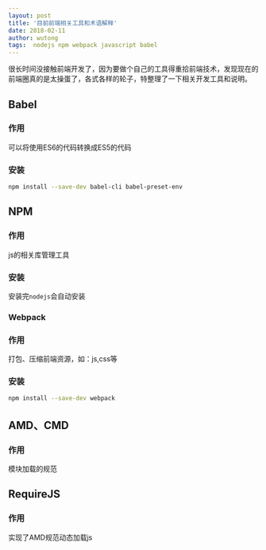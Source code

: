 ```yaml
---
layout: post
title: '目前前端相关工具和术语解释'
date: 2018-02-11
author: wutong
tags:  nodejs npm webpack javascript babel
---
```


很长时间没接触前端开发了，因为要做个自己的工具得重拾前端技术，发现现在的前端圈真的是太操蛋了，各式各样的轮子，特整理了一下相关开发工具和说明。

## Babel

### 作用

可以将使用ES6的代码转换成ES5的代码

### 安装

```bash
npm install --save-dev babel-cli babel-preset-env
```

## NPM

### 作用

js的相关库管理工具

### 安装

安装完`nodejs`会自动安装

### Webpack

### 作用

打包、压缩前端资源，如：js,css等

### 安装

```bash
npm install --save-dev webpack
```

## AMD、CMD

### 作用

模块加载的规范

## RequireJS

### 作用

实现了AMD规范动态加载js